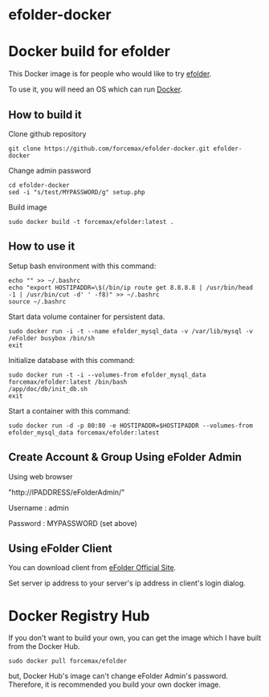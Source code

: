 efolder-docker
==============
# Docker build for efolder

This Docker image is for people who would like to try
[efolder](https://github.com/forcemax/efolder).

To use it, you will need an OS which can run
[Docker](http://docker.io).


## How to build it

Clone github repository

```
git clone https://github.com/forcemax/efolder-docker.git efolder-docker
```

Change admin password

```
cd efolder-docker
sed -i "s/test/MYPASSWORD/g" setup.php
```

Build image

```
sudo docker build -t forcemax/efolder:latest .
```


## How to use it

Setup bash environment with this command:

```
echo "" >> ~/.bashrc
echo "export HOSTIPADDR=\$(/bin/ip route get 8.8.8.8 | /usr/bin/head -1 | /usr/bin/cut -d' ' -f8)" >> ~/.bashrc
source ~/.bashrc
```

Start data volume container for persistent data.

```
sudo docker run -i -t --name efolder_mysql_data -v /var/lib/mysql -v /eFolder busybox /bin/sh
exit
```

Initialize database with this command:

```
sudo docker run -t -i --volumes-from efolder_mysql_data forcemax/efolder:latest /bin/bash
/app/doc/db/init_db.sh
exit
```

Start a container with this command:

```
sudo docker run -d -p 80:80 -e HOSTIPADDR=$HOSTIPADDR --volumes-from efolder_mysql_data forcemax/efolder:latest
```


## Create Account & Group Using eFolder Admin

Using web browser

"http://IPADDRESS/eFolderAdmin/"  

Username : admin

Password : MYPASSWORD (set above)


## Using eFolder Client

You can download client from [eFolder Official Site](http://efolder.embian.com).

Set server ip address to your server's ip address in client's login dialog.
  

# Docker Registry Hub

If you don't want to build your own, you can get the image which I
have built from the Docker Hub.

```
sudo docker pull forcemax/efolder
```

but, Docker Hub's image can't change eFolder Admin's password.
Therefore, it is recommended you build your own docker image.
